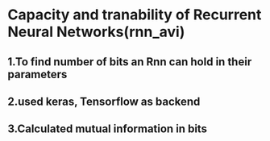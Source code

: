 
# Capacity and tranability of Recurrent Neural Networks(rnn_avi)
## 1.To find number of bits an Rnn can hold in their parameters
## 2.used keras, Tensorflow as backend
## 3.Calculated mutual information in bits 
